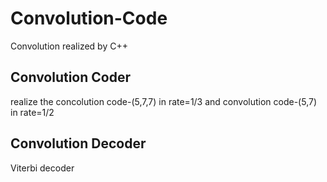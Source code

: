 # Convolution-Code
Convolution realized by C++

## Convolution Coder
realize the concolution code-(5,7,7) in rate=1/3
and convolution code-(5,7) in rate=1/2

## Convolution Decoder
Viterbi decoder
